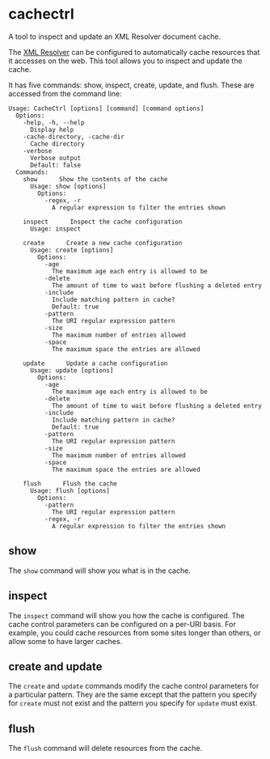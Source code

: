 # cachectrl

A tool to inspect and update an XML Resolver document cache.

The [XML Resolver](https://github.com/xmlresolver/xmlresolver) can be configured to
automatically cache resources that it accesses on the web. This tool allows you to
inspect and update the cache.

It has five commands: show, inspect, create, update, and flush. These are accessed
from the command line:

```
Usage: CacheCtrl [options] [command] [command options]
  Options:
    -help, -h, --help
      Display help
    -cache-directory, -cache-dir
      Cache directory
    -verbose
      Verbose output
      Default: false
  Commands:
    show      Show the contents of the cache
      Usage: show [options]
        Options:
          -regex, -r
            A regular expression to filter the entries shown

    inspect      Inspect the cache configuration
      Usage: inspect

    create      Create a new cache configuration
      Usage: create [options]
        Options:
          -age
            The maximum age each entry is allowed to be
          -delete
            The amount of time to wait before flushing a deleted entry
          -include
            Include matching pattern in cache?
            Default: true
          -pattern
            The URI regular expression pattern
          -size
            The maximum number of entries allowed
          -space
            The maximum space the entries are allowed

    update      Update a cache configuration
      Usage: update [options]
        Options:
          -age
            The maximum age each entry is allowed to be
          -delete
            The amount of time to wait before flushing a deleted entry
          -include
            Include matching pattern in cache?
            Default: true
          -pattern
            The URI regular expression pattern
          -size
            The maximum number of entries allowed
          -space
            The maximum space the entries are allowed

    flush      Flush the cache
      Usage: flush [options]
        Options:
          -pattern
            The URI regular expression pattern
          -regex, -r
            A regular expression to filter the entries shown
```

## show

The `show` command will show you what is in the cache.

## inspect

The `inspect` command will show you how the cache is configured. The
cache control parameters can be configured on a per-URI basis. For
example, you could cache resources from some sites longer than others,
or allow some to have larger caches.

## create and update

The `create` and `update` commands modify the cache control parameters
for a particular pattern. They are the same except that the pattern
you specify for `create` must not exist and the pattern you specify
for `update` must exist.

## flush

The `flush` command will delete resources from the cache.

